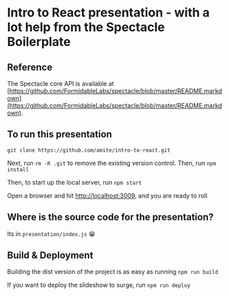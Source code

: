 # Intro to React presentation - with a lot help from the Spectacle Boilerplate

## Reference

The Spectacle core API is available at [https://github.com/FormidableLabs/spectacle/blob/master/README.markdown](https://github.com/FormidableLabs/spectacle/blob/master/README.markdown).

## To run this presentation

```
git clone https://github.com/amite/intro-to-react.git
```

Next, run `rm -R .git` to remove the existing version control.
Then, run `npm install`

Then, to start up the local server, run `npm start`

Open a browser and hit [http://localhost:3009](http://localhost:3009), and you are ready to roll

## Where is the source code for the presentation?

Its in `presentation/index.js` 😁

## Build & Deployment

Building the dist version of the project is as easy as running `npm run build`

If you want to deploy the slideshow to surge, run `npm run deploy`

